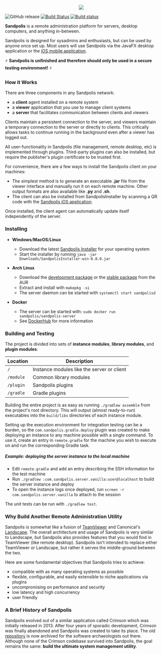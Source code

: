 <p align="center">
	<img src="https://s3.us-east-2.amazonaws.com/github.sandpolis.com/header.png" />
</p>

![GitHub release](https://img.shields.io/github/release-pre/Subterranean-Security/Sandpolis.svg?color=blue)
[![Build Status](https://travis-ci.org/Subterranean-Security/Sandpolis.svg?branch=master)](https://travis-ci.org/Subterranean-Security/Sandpolis)
[![Build status](https://ci.appveyor.com/api/projects/status/8a2xdoy8pt21k77g?svg=true)](https://ci.appveyor.com/project/cilki/sandpolis)

**Sandpolis** is a remote administration platform for servers, desktop computers, and anything in-between.

Sandpolis is designed for sysadmins and enthusiasts, but can be used by anyone once set up. Most users will use Sandpolis via the JavaFX desktop application or the [iOS mobile application](https://apps.apple.com/us/app/sandpolis/id1478068506).

:zap: **Sandpolis is unfinished and therefore should only be used in a secure testing environment!** :zap:

### How it Works
There are three components in any Sandpolis network:

- a **client** agent installed on a remote system
- a **viewer** application that you use to manage client systems
- a **server** that facilitates communication between clients and viewers

Clients maintain a persistent connection to the server, and viewers maintain a temporary connection to the server or directly to clients. This critically allows tasks to continue running in the background even after a viewer has logged out.

All user-functionality in Sandpolis (file management, remote desktop, etc) is implemented through plugins. Third-party plugins can also be installed, but require the publisher's plugin certificate to be trusted first. 

For convenience, there are a few ways to install the Sandpolis client on your machines:
- The simplest method is to generate an executable **.jar** file from the viewer interface and manually run it on each remote machine. Other output formats are also available like **.py** and **.sh**. 
- The client can also be installed from SandpolisInstaller by scanning a QR code with the [Sandpolis iOS application](https://apps.apple.com/us/app/sandpolis/id1478068506). 

Once installed, the client agent can automatically update itself independently of the server.

### Installing
- **Windows**/**MacOS**/**Linux**
    - Download the latest [Sandpolis Installer](https://sandpolis.com/download) for your operating system
    - Start the installer by running `java -jar Downloads/SandpolisInstaller-win-6.0.0.jar`

- **Arch Linux**
    - Download the [development package](https://aur.archlinux.org/pkgbase/sandpolis-git) or the [stable package](https://aur.archlinux.org/pkgbase/sandpolis) from the AUR
    - Extract and install with `makepkg -si`
    - The server daemon can be started with `systemctl start sandpolisd`

- **Docker**
    - The server can be started with: `sudo docker run sandpolis/sandpolis-server`
    - See [DockerHub](https://hub.docker.com/r/sandpolis/sandpolis-server) for more information

### Building and Testing
The project is divided into sets of **instance modules**, **library modules**, and **plugin modules**:

| Location | Description|
|-----------|------------|
| `/` | Instance modules like the server or client |
| `/module` | Common library modules |
| `/plugin` | Sandpolis plugins |
| `/gradle` | Gradle plugins |

Building the entire project is as easy as running `./gradlew assemble` from the project's root directory. This will output (almost ready-to-run) executables into the `build/libs` directories of each instance module.

Setting up the execution environment for integration testing can be a burden, so the `com.sandpolis.gradle.deploy` plugin was created to make deploying an instance to any machine possible with a single command. To use it, create an entry in `remote.gradle` for the machine you wish to execute on and run the corresponding Gradle task.

##### Example: deploying the server instance to the local machine
- Edit `remote.gradle` and add an entry describing the SSH information for the test machine
- Run `./gradlew :com.sandpolis.server.vanilla:user@localhost` to build the server instance and deploy
- To open the instance logs once deployed, run `screen -r com.sandpolis.server.vanilla` to attach to the session

The unit tests can be run with `./gradlew test`. 

### Why Build Another Remote Administration Utility 
Sandpolis is somewhat like a fusion of [TeamViewer](https://www.teamviewer.com) and Canonical's [Landscape](https://landscape.canonical.com). The overall architecture and usage of Sandpolis is very similar to Landscape, but Sandpolis also provides features that you would find in TeamViewer (like remote desktop). Sandpolis isn't intended to replace either TeamViewer or Landscape, but rather it serves the middle-ground between the two.

Here are some fundamental objectives that Sandpolis tries to achieve:

- compatible with as many operating systems as possible
- flexible, configurable, and easily extensible to niche applications via plugins
- uncompromising on performance and security
- low latency and high concurrency
- user friendly

### A Brief History of Sandpolis
Sandpolis evolved out of a similar application called Crimson which was initially released in 2013. After four years of sporadic development, Crimson was finally abandoned and Sandpolis was created to take its place. The old [repository](https://github.com/Subterranean-Security/Crimson) is now archived for the software archaeologists out there. Although none of the Crimson codebase survived into Sandpolis, the goal remains the same: **build the ultimate system management utility**.
